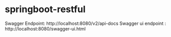 # springboot-restful

Swagger Endpoint: http://localhost:8080/v2/api-docs
Swagger ui endpoint : http://localhost:8080/swagger-ui.html